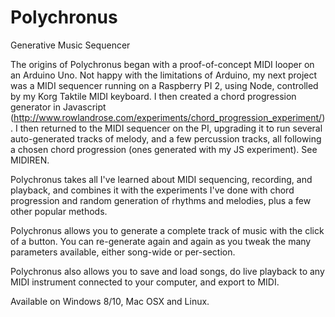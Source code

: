 # Polychronus
Generative Music Sequencer

The origins of Polychronus began with a proof-of-concept MIDI looper on an
Arduino Uno. Not happy with the limitations of Arduino, my next project was a
MIDI sequencer running on a Raspberry PI 2, using Node, controlled by my Korg
Taktile MIDI keyboard. I then created a chord progression generator in
Javascript (http://www.rowlandrose.com/experiments/chord_progression_experiment/).
I then returned to the MIDI sequencer on the PI, upgrading it to run several
auto-generated tracks of melody, and a few percussion tracks, all following a
chosen chord progression (ones generated with my JS experiment). See MIDIREN.

Polychronus takes all I've learned about MIDI sequencing, recording, and playback,
and combines it with the experiments I've done with chord progression and
random generation of rhythms and melodies, plus a few other popular methods.

Polychronus allows you to generate a complete track of music with the click of
a button. You can re-generate again and again as you tweak the many parameters
available, either song-wide or per-section.

Polychronus also allows you to save and load songs, do live playback to any MIDI
instrument connected to your computer, and export to MIDI.

Available on Windows 8/10, Mac OSX and Linux.